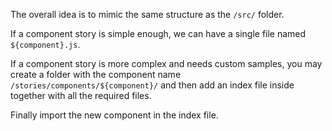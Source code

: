 The overall idea is to mimic the same structure as the `/src/` folder.

If a component story is simple enough, we can have a single file named `${component}.js`.

If a component story is more complex and needs custom samples, you may create a folder with the component name `/stories/components/${component}/` and then add an index file inside together with all the required files.

Finally import the new component in the index file.

